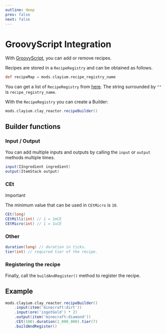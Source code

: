 ```yaml
---
outline: deep
prev: false
next: false
---
```


# GroovyScript Integration

With [GroovyScript](https://github.com/CleanroomMC/GroovyScript), you can add or remove recipes.

Recipes are stored in a `RecipeRegistry` and can be obtained as follows.

```groovy
def recipeMap = mods.clayium.recipe_registry_name
```

You can get a list of `RecipeRegistry` from [here](https://github.com/TRCDevelopers/Clayium/blob/develop/src/main/kotlin/com/github/trc/clayium/common/recipe/registry/CRecipes.kt).
The string surrounded by `""` is `recipe_registry_name`.

With the `RecipeRegistry` you can create a Builder:

```groovy
mods.clayium.clay_reactor.recipeBuilder()
```

## Builder functions

### Input / Output

You can add multiple inputs and outputs by calling the `input` or `output` methods multiple times.

```groovy
input(IIngredient ingredient)
output(ItemStack output)
```

### CEt

> [!IMPORTANT]
> The minimum value that can be used in `CEtMicro` is `10`.

```groovy
CEt(long)
CEtMilli(int) // 1 = 1mCE
CEtMicro(int) // 1 = 1uCE
```

### Other

```groovy
duration(long) // duration in ticks.
tier(int) // required tier of the recipe.
```

### Registering the recipe

Finally, call the `buildAndRegister()` method to register the recipe.

## Example

```groovy
mods.clayium.clay_reactor.recipeBuilder()
    .input(item('minecraft:dirt'))
    .input(ore('ingotGold') * 2)
    .output(item('minecraft:diamond'))
    .CEt(100).duration(1_000_000).tier(7)
    .buildAndRegister()
```
